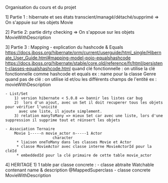 Organisation du cours et du projet 

1] Partie 1 : hibernate et ses états 
	transcient/managé/détaché/supprimé
	=> 	On s'appuie sur les objets Movie
	
2] Partie 2: partie dirty checking
   => On s'appoue sur les objets MovieWithDescription
   
3] Partie 3 : Mapping
	- explication du hashcode & Equals 
		https://docs.jboss.org/hibernate/orm/current/userguide/html_single/Hibernate_User_Guide.html#mapping-model-pojo-equalshashcode
		https://docs.jboss.org/hibernate/stable/core.old/reference/fr/html/persistent-classes-equalshashcode.html
		quand clé fonctionnelle : on utilise la clé fonctionnelle comme hashcode et equals 
			ex : name pour la classe Genre
		quand pas de clé : on utilise id et/ou les différents champs de l'entité 
			ex : movieWithDescription

	- List/Set
		1) version hibernate < 5.0.8 => bannir les listes car bug
		2) 	lors d'un ajout, avec un Set il doit recuperer tous les objets pour vérifier l'unicité
		  avec une liste, il ajoute simplement.
		3) relation manyToMany => mieux Set car avec une liste, lors d'une suppression il supprime tout et réinsert les objets
		
	- Association Ternaire 
		Movie 1-----n movie_actor n-----1 Actor
		                 character
		 * liaison oneToMany dans les classes Movie et Actor
		 * classe MovieActor avec classe interne MovieActorId pour la cléId
		 * embeddedId pour la clé primaire de cette table movie_actor
4] HERITAGE
	1) 1 table par classe concrete :
	  - classe abtraite Watchable contenant name & description
		@MappedSuperclass 
	  - classe concrete MovieWithDescription 

		 